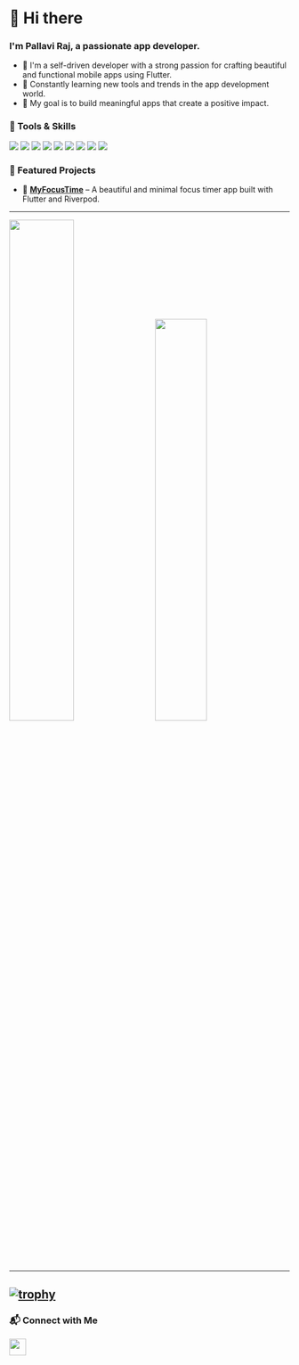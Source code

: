 # 👋 Hi there  
### I'm Pallavi Raj, a passionate app developer.
- 🔭 I'm a self-driven developer with a strong passion for crafting beautiful and functional mobile apps using Flutter.  
- 🌱 Constantly learning new tools and trends in the app development world.  
- 🎯 My goal is to build meaningful apps that create a positive impact.
 
### 🚀 Tools & Skills
<p align="left">
  <img src="https://img.shields.io/badge/Dart-0175C2?style=for-the-badge&logo=dart&logoColor=white" />
  <img src="https://img.shields.io/badge/Flutter-02569B?style=for-the-badge&logo=flutter&logoColor=white" />
  <img src="https://img.shields.io/badge/Firebase-FFCA28?style=for-the-badge&logo=firebase&logoColor=white" />
  <img src="https://img.shields.io/badge/Git-%23F05033.svg?style=for-the-badge&logo=git&logoColor=white" />
  <img src="https://img.shields.io/badge/VS%20Code-%23007ACC.svg?style=for-the-badge&logo=visual-studio-code&logoColor=white" />
  <img src="https://img.shields.io/badge/Java-007396?style=for-the-badge&logo=java&logoColor=white" />
  <img src="https://img.shields.io/badge/Android%20Studio-3DDC84?style=for-the-badge&logo=android-studio&logoColor=white" />
  <img src="https://img.shields.io/badge/Cloudinary-3448C5?style=for-the-badge&logo=cloudinary&logoColor=white" />
  <img src="https://img.shields.io/badge/Android-3DDC84?style=for-the-badge&logo=android&logoColor=white" />
</p>

### 🌟 Featured Projects

- 🔔 [**MyFocusTime**](https://github.com/pallaviraj01/MyFocusTime) – A beautiful and minimal focus timer app built with Flutter and Riverpod.
---

<p align="left">
  <img src="https://github-readme-stats.vercel.app/api?username=pallaviraj01&show_icons=true&theme=radical" width="48%"/> 
  &nbsp;&nbsp;&nbsp;
  <img src="https://github-readme-stats.vercel.app/api/top-langs/?username=pallaviraj01&layout=compact&theme=radical" width="43%"/>
</p>

---
[![trophy](https://github-profile-trophy.vercel.app/?username=pallaviraj01&theme=juicyfresh)](https://github.com/ryo-ma/github-profile-trophy)
---

### 📬 Connect with Me
<a href="https://www.linkedin.com/in/pallavi-raj-562645257" target="_blank">
  <img src="https://img.shields.io/badge/LinkedIn-blue?style=for-the-badge&logo=linkedin&logoColor=white" height="30">
</a>


